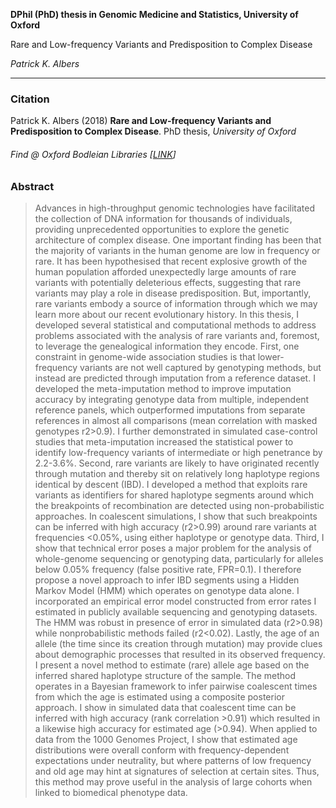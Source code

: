 **DPhil (PhD) thesis in Genomic Medicine and Statistics, University of Oxford**

Rare and Low-frequency Variants and Predisposition to Complex Disease

*Patrick K. Albers*

---

### Citation

Patrick K. Albers (2018) **Rare and Low-frequency Variants and Predisposition to Complex Disease**. PhD thesis, *University of Oxford*


###### Find @ Oxford Bodleian Libraries [[LINK](http://solo.bodleian.ox.ac.uk/primo-explore/fulldisplay?docid=ORA2d569297-5d2a-49c8-a1ca-32a978aec49d&context=L&vid=SOLO&search_scope=LSCOP_OX&tab=local&lang=en_US)]


### Abstract

> Advances in high-throughput genomic technologies have facilitated the collection of DNA information for thousands of individuals, providing unprecedented opportunities to explore the genetic architecture of complex disease. One important finding has been that the majority of variants in the human genome are low in frequency or rare. It has been hypothesised that recent explosive growth of the human population afforded unexpectedly large amounts of rare variants with potentially deleterious effects, suggesting that rare variants may play a role in disease predisposition. But, importantly, rare variants embody a source of information through which we may learn more about our recent evolutionary history. In this thesis, I developed several statistical and computational methods to address problems associated with the analysis of rare variants and, foremost, to leverage the genealogical information they encode. First, one constraint in genome-wide association studies is that lower-frequency variants are not well captured by genotyping methods, but instead are predicted through imputation from a reference dataset. I developed the meta-imputation method to improve imputation accuracy by integrating genotype data from multiple, independent reference panels, which outperformed imputations from separate references in almost all comparisons (mean correlation with masked genotypes r2>0.9). I further demonstrated in simulated case-control studies that meta-imputation increased the statistical power to identify low-frequency variants of intermediate or high penetrance by 2.2-3.6%. Second, rare variants are likely to have originated recently through mutation and thereby sit on relatively long haplotype regions identical by descent (IBD). I developed a method that exploits rare variants as identifiers for shared haplotype segments around which the breakpoints of recombination are detected using non-probabilistic approaches. In coalescent simulations, I show that such breakpoints can be inferred with high accuracy (r2>0.99) around rare variants at frequencies <0.05%, using either haplotype or genotype data. Third, I show that technical error poses a major problem for the analysis of whole-genome sequencing or genotyping data, particularly for alleles below 0.05% frequency (false positive rate, FPR=0.1). I therefore propose a novel approach to infer IBD segments using a Hidden Markov Model (HMM) which operates on genotype data alone. I incorporated an empirical error model constructed from error rates I estimated in publicly available sequencing and genotyping datasets. The HMM was robust in presence of error in simulated data (r2>0.98) while nonprobabilistic methods failed (r2<0.02). Lastly, the age of an allele (the time since its creation through mutation) may provide clues about demographic processes that resulted in its observed frequency. I present a novel method to estimate (rare) allele age based on the inferred shared haplotype structure of the sample. The method operates in a Bayesian framework to infer pairwise coalescent times from which the age is estimated using a composite posterior approach. I show in simulated data that coalescent time can be inferred with high accuracy (rank correlation >0.91) which resulted in a likewise high accuracy for estimated age (>0.94). When applied to data from the 1000 Genomes Project, I show that estimated age distributions were overall conform with frequency-dependent expectations under neutrality, but where patterns of low frequency and old age may hint at signatures of selection at certain sites. Thus, this method may prove useful in the analysis of large cohorts when linked to biomedical phenotype data.
